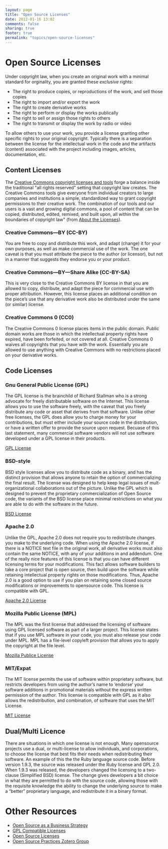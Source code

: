 ```yaml
---
layout: page
title: "Open Source Licenses"
date: 2012-01-16 13:02
comments: false
sharing: true
footer: true
permalink: "topics/open-source-licenses"
---
```

# Open Source Licenses

Under copyright law, when you create an original work with a minimal
standard for orginality, you are granted these _exclusive_ rights:

* The right to produce copies, or reproductions of the work, and sell
  those copies
* The right to import and/or export the work
* The right to create derivative works
* The right to perform or display the works publically
* The right to sell or assign those rights to others
* The right to transmit or display the work by radio or video

To allow others to use your work, you provide a license granting other
specific rights to your original copyright. Typically there is a
separation between the license for the intellectual work in the code and
the artifacts (content) associated with the project including images, 
articles, documentation, etc. 

## Content Licenses

The [Creative Commons copyright licenses and tools][11] forge a balance inside the traditional "all rights reserved" setting that copyright law creates. The Creative Commons tools give everyone from individual creators to large companies and institutions a simple, standardized way to grant copyright permissions to their creative work. The combination of our tools and our users is a vast and growing digital commons, a pool of content that can be copied, distributed, edited, remixed, and built upon, all within the boundaries of copyright law" (from [About the Licenses][12]).

### Creative Commons—BY (CC-BY)
You are free to copy and distribute this work, and adapt (change) it for your own purposes, as well as make commercial use of the work. The one caveat is that you must attribute the piece to the author (or licensor), but not in a manner that suggests they endorse you or your product.

### Creative Commons—BY—Share Alike (CC-BY-SA)
This is very close to the Creative Commons BY license in that you are allowed to copy, distribute, and adapt the piece for commercial use with proper attribution. However, this license places an additional condition on the piece’s use that any derivative work also be distributed under the same (or similar) license. 

### Creative Commons 0 (CC0)
The Creative Commons 0 license places items in the public domain. Public domain works are those in which the intellectual property rights have expired, have been forfeited, or not covered at all. Creative Commons 0 waives all copyrights that you have with the work. Essentially you are allowed to use anything with Creative Commons with no restrictions placed on your derivative works. 

## Code Licenses 

### Gnu General Public License (GPL)

The GPL license is the brainchild of Richard Stallman who is a strong advocate for freely distributable software on the Internet. This license allows you to use the software freely, with the caveat that you freely distribute any code or asset that derives from that software. Unlike other free licenses, the GPL does allow you to charge money for your contributions, but must either include your source code in the distribution, or have a written offer to provide the source upon request. Becuase of this last statement, many commercial software vendors will not use software developed under a GPL license in their products.

[GPL License][1]

### BSD-style
BSD style licenses allow you to distribute code as a binary, and has the distinct
provision that allows anyone to retain the option of commercializing the
final result. The license was designed to help keep legal issues of
mult-organizational collaborations out of the picture. Unlike the GPL
which is designed to prevent the proprietary commercialization of Open
Source code, the variants of the BSD license place minimal restrictions
on what you are able to do with the software in the future.

[BSD License][2]

### Apache 2.0
Unlike the GPL, Apache 2.0 does not require you to redistribute changes you make to the underlying code. When using the Apache 2.0 license, if there is a NOTICE text file in the original work, all derivative works must also contain the same NOTICE, with any of your additions in and addendum. One of the really nice features of this license is that you can have different licensing terms for your modifications. This fact allows software builders to take a core project that is open source, then build upon the software while retaining intellectual property rights on those modifications. Thus, Apache 2.0 is a good option to use if you plan on retaining some closed source modifications or improvements to opensource code. This license is compatible with GPL.

[Apache 2.0 License][9]


### Mozilla Public License (MPL)
The MPL was the first license that addressed the licensing of software
using GPL licensed software as part of a larger project. This license states that if you use MPL
software in your code, you must also release your code under MPL. MPL
has a file-level copyleft provision that allows you to apply the
copyright at the file level.

[Mozilla Publice License][3]

### MIT/Expat
The MIT license permits the use of software within proprietary software, but restricts developers from using the author’s name to ‘endorse’ your software additions in promotional materials without the express written permission of the author. This license is compatible with GPL as it also allows the redistribution, and combination, of software that uses the MIT License.

[MIT License][10]

## Dual/Multi Licence

There are situations in which one license is not enough. Many opensource projects use a dual, or multi-license to allow individuals, and corporations, to choose the license that best fits their needs when redistributing their software. An example of this the the Ruby language source code. Before version 1.9.3, the source was released under the Ruby license and GPL 2.0. When 1.9.3 was released, the developers changed the licensing to a two-clause (Simplified BSD) license. The change gives developers a bit choice in what they are permitted to do with the source code, allowing those with the requisite knowledge the ability to change the underlying source to make a “better” proprietary language, and redistribute it in a binary format.

# Other Resources
* [Open Source as a Business Strategy][5]
* [GPL Compatible Licenses][6]
* [Open Source Licenses][7]
* [Open Source Practices Zotero Group][8]

[1]: http://www.gnu.org/copyleft/gpl.html
[2]: http://www.opensource.org/licenses/bsd-license.php
[3]: http://www.mozilla.org/MPL/
[4]: http://www.opensource.org/licenses/mit-license.php
[5]: http://oreilly.com/catalog/opensources/book/brian.html
[6]: http://www.gnu.org/licenses/license-list.html
[7]: http://www.opensource.org/licenses/index.html
[8]: https://www.zotero.org/groups/open_source_practices
[9]: http://www.apache.org/licenses/LICENSE-2.0
[10]: http://www.opensource.org/licenses/mit-license.php
[11]: http://creativecommons.org/choose/
[12]: http://creativecommons.org/licenses/
